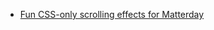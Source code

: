 - [Fun CSS-only scrolling effects for Matterday](https://www.netlify.com/blog/fun-parallax-scrolling-css-for-matterday/)
